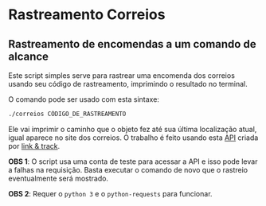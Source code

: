 # Rastreamento Correios

## Rastreamento de encomendas a um comando de alcance

Este script simples serve para rastrear uma encomenda dos correios usando seu
código de rastreamento, imprimindo o resultado no terminal.

O comando pode ser usado com esta sintaxe:
```bash
./correios CÓDIGO_DE_RASTREAMENTO
```

Ele vai imprimir o caminho que o objeto fez até sua última localização atual, igual
aparece no site dos correios. O trabalho é feito usando esta
[API][correiosAPI] criada por [link & track][linktrack].

**OBS 1**: O script usa uma conta de teste para acessar a API e isso pode levar a falhas
na requisição. Basta executar o comando de novo que o rastreio eventualmente
será mostrado.

**OBS 2**: Requer o `python 3` e o `python-requests` para funcionar.

[correiosAPI]:https://github.com/chipytux/correiosApi 
[linktrack]:https://linketrack.com
